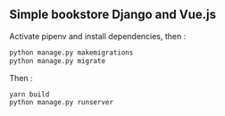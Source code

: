 ## Simple bookstore Django and Vue.js

Activate pipenv and install dependencies, then :

```bash
python manage.py makemigrations
python manage.py migrate
```

Then :

```bash
yarn build
python manage.py runserver
```